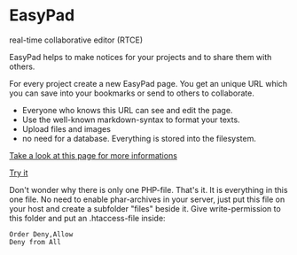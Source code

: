 EasyPad
=======

real-time collaborative editor (RTCE)

EasyPad helps to make notices for your projects and to share them with others.

For every project create a new EasyPad page. You get an unique URL which you can save into your bookmarks or send to others to collaborate.

- Everyone who knows this URL can see and edit the page.  
- Use the well-known markdown-syntax to format your texts.  
- Upload files and images
- no need for a database. Everything is stored into the filesystem.

[Take a look at this page for more informations](http://www.databay.de/easypad/index.php?s=0a23a3fc2be4fb85e4e1d4508a641904) 

[Try it](http://www.databay.de/easypad/)

Don't wonder why there is only one PHP-file. That's it. It is everything in this one file.
No need to enable phar-archives in your server, just put this file on your host
and create a subfolder "files" beside it. Give write-permission to this folder and put 
an .htaccess-file inside:

    Order Deny,Allow
    Deny from All
    
